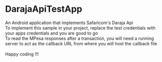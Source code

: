 # DarajaApiTestApp
An Android application that implements Safaricom's Daraja Api<br/>
To implement this sample in your project, replace the test credentials with your apps credentials and you are good to go<Br/>
To read the MPesa responses after  a transaction, you will need a running server to act as the callback URL from where you will host the callback file <br/><br/>Happy coding !!!
